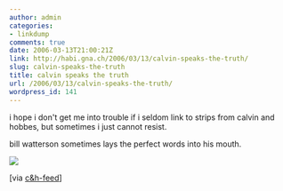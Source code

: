 ```yaml
---
author: admin
categories:
- linkdump
comments: true
date: 2006-03-13T21:00:21Z
link: http://habi.gna.ch/2006/03/13/calvin-speaks-the-truth/
slug: calvin-speaks-the-truth
title: calvin speaks the truth
url: /2006/03/13/calvin-speaks-the-truth/
wordpress_id: 141
---
```


i hope i don't get me into trouble if i seldom link to strips from calvin and hobbes, but sometimes i just cannot resist.
  
bill watterson sometimes lays the perfect words into his mouth.



[![](http://images.ucomics.com/comics/ch/1995/ch950312.gif)](http://images.ucomics.com/comics/ch/1995/ch950312.gif)



[via [c&h-feed](http://www.ieatpaint.com/feeds/calvinhobbes.php)]

